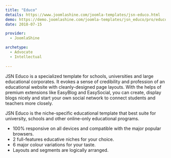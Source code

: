 ```yaml
---
title: "Educo"
details: https://www.joomlashine.com/joomla-templates/jsn-educo.html
demo: https://demo.joomlashine.com/joomla-templates/jsn_educo/pro/educo/
date: 2018-07-15

provider: 
  - JoomlaShine

archetype:
  - Advocate
  - Intellectual
  
---
```


JSN Educo is a specialized template for schools, universities and large educational corporates. It evokes a sense of credibility and profession of an educational website with cleanly-designed page layouts. With the helps of premium extensions like EasyBlog and EasySocial, you can create, display blogs nicely and start your own social network to connect students and teachers more closely.

JSN Educo is the niche-specific educational template that best suite for university, schools and other online-only educational programs.

* 100% responsive on all devices and compatible with the major popular browsers.
* 2 full-features educative niches for your choice.
* 6 major colour variations for your taste.
* Layouts and segments are logically arranged.



